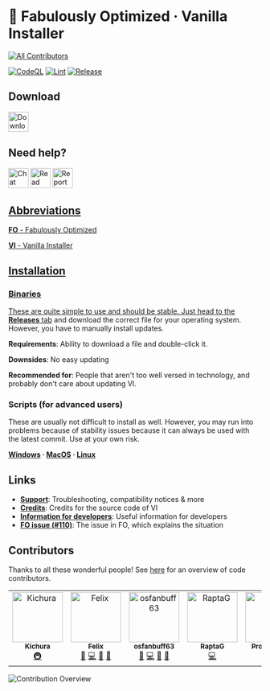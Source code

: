 # 🧰 Fabulously Optimized · Vanilla Installer
<!-- ALL-CONTRIBUTORS-BADGE:START - Do not remove or modify this section -->
[![All Contributors](https://img.shields.io/badge/all_contributors-7-orange.svg?style=flat-square)](#contributors-)
<!-- ALL-CONTRIBUTORS-BADGE:END -->

[![CodeQL](https://github.com/Fabulously-Optimized/vanilla-installer/actions/workflows/codeql.yml/badge.svg)](https://github.com/Fabulously-Optimized/vanilla-installer/actions/workflows/codeql.yml)
[![Lint](https://github.com/Fabulously-Optimized/vanilla-installer/actions/workflows/lint.yml/badge.svg)](https://github.com/Fabulously-Optimized/vanilla-installer/actions/workflows/lint.yml)
[![Release](https://github.com/Fabulously-Optimized/vanilla-installer/actions/workflows/release.yml/badge.svg)](https://github.com/Fabulously-Optimized/vanilla-installer/actions/workflows/release.yml)

## Download

<a target="_blank" href="https://github.com/Fabulously-Optimized/vanilla-installer/releases/latest"><img alt="Download on GitHub" height="40" src="https://cdn.jsdelivr.net/npm/@intergrav/devins-badges@2/assets/compact/available/github_vector.svg"></a>
<!-- commented out until we actually publish, if at all
<a href="https://pypi.org/project/vanilla-installer"><img alt="Download from PyPI" height="40" src="https://cdn.jsdelivr.net/npm/@intergrav/devins-badges@2/assets/compact/available/pypi_vector.svg"></a>
-->

## Need help?

<a target="_blank" href="https://discord.gg/yxaXtaQqdB"><img alt="Chat with us on Discord!" height="40" src="https://cdn.jsdelivr.net/npm/@intergrav/devins-badges@2/assets/compact/social/discord-plural_vector.svg"></a>
<a target="_blank" href="https://fabulously-optimized.gitbook.io/vanilla-installer/"><img alt="Read the documentation!" height="40" src="https://cdn.jsdelivr.net/npm/@intergrav/devins-badges@2/assets/compact/documentation/gitbook_vector.svg"></a>
<a href="https://github.com/Fabulously-Optimized/issues/new/choose"><img alt="Report an issue!" height="40" src="https://cdn.jsdelivr.net/npm/@intergrav/devins-badges@2/assets/compact/social/github-plural_vector.svg">

## Abbreviations

**FO** - Fabulously Optimized

**VI** - Vanilla Installer

## Installation

### Binaries

These are quite simple to use and should be stable.
Just [head to the **Releases** tab](https://github.com/Fabulously-Optimized/vanilla-installer/releases/latest) and download the correct file for your operating system.
However, you have to manually install updates.

**Requirements**: Ability to download a file and double-click it.

**Downsides**: No easy updating

**Recommended for**: People that aren't too well versed in technology, and probably don't care about updating VI.

<!-- commented out until released
### PyPi

These binaries are part of Python's package index (abbreviated PyPi), which can then be installed via the package manager `pip`. Because of this, you can simply run `pip install vanilla-installer` to install it and `pip install --upgrade vanilla-installer` to update it.

**Requirements**: [Python](https://python.org) installed and access to a command line (Command Prompt, PowerShell, or Windows Terminal on Windows, Terminal on macOS, whatever your desktop environment provides on Linux (e.g. GNOME Terminal, Konsole, etc))

**Downsides**: Requires you to go and install another program and you have to use a command line every time

**Recommended for**: Linux users, anyone who already has Python >=3.8 installed

### Package managers

Some package managers may include VI. However, there is no guarantee that they will be up to date all the time, as some may not be updated automatically.

Here's a list of package managers that VI is in and the operating systems they support:

- [Scoop](https://scoop.sh) (Windows) - `scoop bucket add games` then `scoop install vanilla-installer`
- `pip` as mentioned [above](#pypi)
- More coming soon! If you want to add one to a package manager you use, check the details out [here](CONTRIBUTING.md#packaging).

**Requirements**: The respective package manager installed

**Downsides**: You may have delayed updates of VI

**Recommended for**: Most Windows/macOS users that will use VI a lot but don't want to go through the extra pain of installing Python
-->
### Scripts (for advanced users)

These are usually not difficult to install as well. However, you may run into problems because of stability issues because it can always be used with the latest commit. Use at your own risk.

**[Windows](/install/windows.bat) · [MacOS](/install/macos.sh) · [Linux](/install/linux.sh)**

## Links

- **[Support](docs/support.md)**: Troubleshooting, compatibility notices & more
- **[Credits](docs/credits.md)**: Credits for the source code of VI
- **[Information for developers](docs/for-devs.md)**: Useful information for developers
- **[FO issue (#110)](https://github.com/Fabulously-Optimized/fabulously-optimized/issues/110)**: The issue in FO, which explains the situation

## Contributors

Thanks to all these wonderful people!
See [here](https://github.com/Fabulously-Optimized/vanilla-installer/graphs/contributors) for an overview of code contributors.
<!-- ALL-CONTRIBUTORS-LIST:START - Do not remove or modify this section -->
<!-- prettier-ignore-start -->
<!-- markdownlint-disable -->
<table>
  <tbody>
    <tr>
      <td align="center" valign="top" width="14.28%"><a href="https://namemc.com/profile/Mesa3D.2"><img src="https://avatars.githubusercontent.com/u/68134602?v=4?s=100" width="100px;" alt="Kichura"/><br /><sub><b>Kichura</b></sub></a><br /><a href="#infra-Kichura" title="Infrastructure (Hosting, Build-Tools, etc)">🚇</a></td>
      <td align="center" valign="top" width="14.28%"><a href="https://onlix.me"><img src="https://avatars.githubusercontent.com/u/67185896?v=4?s=100" width="100px;" alt="Felix"/><br /><sub><b>Felix</b></sub></a><br /><a href="#maintenance-nsde" title="Maintenance">🚧</a> <a href="https://github.com/Fabulously-Optimized/vanilla-installer/commits?author=nsde" title="Code">💻</a> <a href="#ideas-nsde" title="Ideas, Planning, & Feedback">🤔</a> <a href="https://github.com/Fabulously-Optimized/vanilla-installer/pulls?q=is%3Apr+reviewed-by%3Ansde" title="Reviewed Pull Requests">👀</a></td>
      <td align="center" valign="top" width="14.28%"><a href="https://osfanbuff63.tech"><img src="https://avatars.githubusercontent.com/u/91388253?v=4?s=100" width="100px;" alt="osfanbuff63"/><br /><sub><b>osfanbuff63</b></sub></a><br /><a href="#maintenance-osfanbuff63" title="Maintenance">🚧</a> <a href="https://github.com/Fabulously-Optimized/vanilla-installer/commits?author=osfanbuff63" title="Code">💻</a> <a href="https://github.com/Fabulously-Optimized/vanilla-installer/pulls?q=is%3Apr+reviewed-by%3Aosfanbuff63" title="Reviewed Pull Requests">👀</a> <a href="#ideas-osfanbuff63" title="Ideas, Planning, & Feedback">🤔</a></td>
      <td align="center" valign="top" width="14.28%"><a href="https://github.com/RaptaG"><img src="https://avatars.githubusercontent.com/u/77157639?v=4?s=100" width="100px;" alt="RaptaG"/><br /><sub><b>RaptaG</b></sub></a><br /><a href="https://github.com/Fabulously-Optimized/vanilla-installer/commits?author=RaptaG" title="Code">💻</a></td>
      <td align="center" valign="top" width="14.28%"><a href="https://github.com/RozeFound"><img src="https://avatars.githubusercontent.com/u/68745888?v=4?s=100" width="100px;" alt="Project D.D."/><br /><sub><b>Project D.D.</b></sub></a><br /><a href="https://github.com/Fabulously-Optimized/vanilla-installer/commits?author=RozeFound" title="Code">💻</a></td>
      <td align="center" valign="top" width="14.28%"><a href="https://github.com/tuxinal"><img src="https://avatars.githubusercontent.com/u/24763016?v=4?s=100" width="100px;" alt="Tuxinal"/><br /><sub><b>Tuxinal</b></sub></a><br /><a href="#design-tuxinal" title="Design">🎨</a> <a href="https://github.com/Fabulously-Optimized/vanilla-installer/commits?author=tuxinal" title="Code">💻</a></td>
      <td align="center" valign="top" width="14.28%"><a href="https://github.com/Madis0"><img src="https://avatars.githubusercontent.com/u/8611110?v=4?s=100" width="100px;" alt="Madis0"/><br /><sub><b>Madis0</b></sub></a><br /><a href="#infra-Madis0" title="Infrastructure (Hosting, Build-Tools, etc)">🚇</a> <a href="https://github.com/Fabulously-Optimized/vanilla-installer/pulls?q=is%3Apr+reviewed-by%3AMadis0" title="Reviewed Pull Requests">👀</a> <a href="#ideas-Madis0" title="Ideas, Planning, & Feedback">🤔</a></td>
    </tr>
  </tbody>
</table>

<!-- markdownlint-restore -->
<!-- prettier-ignore-end -->

<!-- ALL-CONTRIBUTORS-LIST:END -->

![Contribution Overview](https://orbit.onlix.me/contribview/Fabulously-Optimized/vanilla-installer#15/11/2022)
